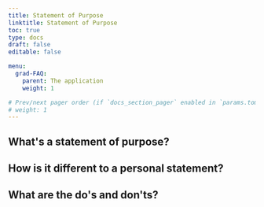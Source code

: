 ```yaml
---
title: Statement of Purpose
linktitle: Statement of Purpose
toc: true
type: docs
draft: false
editable: false

menu:
  grad-FAQ:
    parent: The application
    weight: 1

# Prev/next pager order (if `docs_section_pager` enabled in `params.toml`)
# weight: 1
---
```


## What's a statement of purpose?

## How is it different to a personal statement?

## What are the do's and don'ts?

